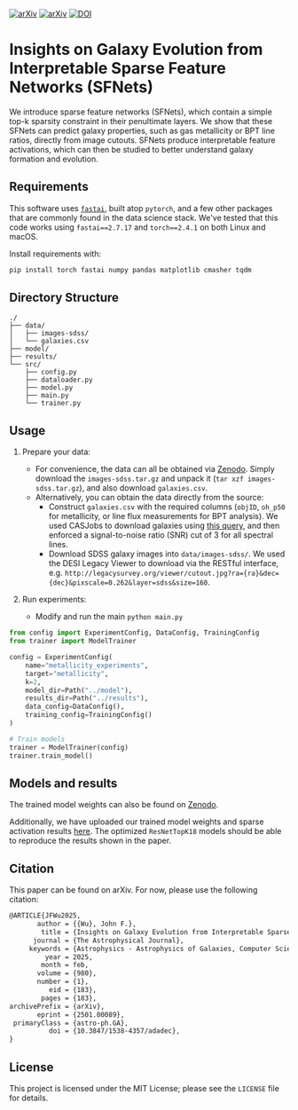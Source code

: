 [![arXiv](https://img.shields.io/badge/ApJ-980,_183-ffa600.svg)](https://iopscience.iop.org/article/10.3847/1538-4357/adadec)
[![arXiv](https://img.shields.io/badge/arXiv-2501.00089-b31b1b.svg)](https://arxiv.org/abs/2501.00089)
[![DOI](https://zenodo.org/badge/DOI/10.5281/zenodo.14712542.svg)](https://doi.org/10.5281/zenodo.14712542)


# Insights on Galaxy Evolution from Interpretable Sparse Feature Networks (SFNets)

We introduce sparse feature networks (SFNets), which contain a simple top-k sparsity constraint in their penultimate layers. We show that these SFNets can predict galaxy properties, such as gas metallicity or BPT line ratios, directly from image cutouts. SFNets produce interpretable feature activations, which can then be studied to better understand galaxy formation and evolution.

## Requirements

This software uses [`fastai`](https://github.com/fastai/fastai), built atop `pytorch`, and a few other packages that are commonly found in the data science stack. We've tested that this code works using `fastai==2.7.17` and `torch==2.4.1` on both Linux and macOS.

Install requirements with:
```bash
pip install torch fastai numpy pandas matplotlib cmasher tqdm
```

## Directory Structure

```
./
├── data/
│   ├── images-sdss/
│   └── galaxies.csv
├── model/
├── results/
└── src/
    ├── config.py          
    ├── dataloader.py     
    ├── model.py         
    ├── main.py             
    └── trainer.py         
```

## Usage

1. Prepare your data:
   - For convenience, the data can all be obtained via [Zenodo](https://zenodo.org/records/14712542). Simply download the `images-sdss.tar.gz` and unpack it (`tar xzf images-sdss.tar.gz`), and also download `galaxies.csv`.
   - Alternatively, you can obtain the data directly from the source:
       - Construct `galaxies.csv` with the required columns (`objID`, `oh_p50` for metallicity, or line flux measurements for BPT analysis). We used CASJobs to download galaxies using [this query](https://github.com/cherryquinnlg/agn-convnets/blob/main/data/AGN_K03.sql), and then enforced a signal-to-noise ratio (SNR) cut of 3 for all spectral lines.
       - Download SDSS galaxy images into `data/images-sdss/`. We used the DESI Legacy Viewer to download via the RESTful interface, e.g. `http://legacysurvey.org/viewer/cutout.jpg?ra={ra}&dec={dec}&pixscale=0.262&layer=sdss&size=160`.
   
2. Run experiments: 
   - Modify and run the main `python main.py`
```python
from config import ExperimentConfig, DataConfig, TrainingConfig
from trainer import ModelTrainer

config = ExperimentConfig(
    name="metallicity_experiments",
    target="metallicity",
    k=2,
    model_dir=Path("../model"),
    results_dir=Path("../results"),
    data_config=DataConfig(),
    training_config=TrainingConfig()
)

# Train models
trainer = ModelTrainer(config)
trainer.train_model()
```

## Models and results

The trained model weights can also be found on [Zenodo](https://zenodo.org/records/14712542).

Additionally, we have uploaded our trained model weights and sparse activation results [here](https://www.dropbox.com/scl/fo/8v0wd2r97251c4gb69iax/AAaRdE7QPFSgFOuOtsnGEEE?rlkey=14jj9mt6evtdgcqsx8ogccim9&st=zctk6mzo&dl=0). The optimized `ResNetTopK18` models should be able to reproduce the results shown in the paper.

## Citation

This paper can be found on arXiv. For now, please use the following citation:

```latex
@ARTICLE{JFWu2025,
       author = {{Wu}, John F.},
        title = {Insights on Galaxy Evolution from Interpretable Sparse Feature Networks},
      journal = {The Astrophysical Journal},
     keywords = {Astrophysics - Astrophysics of Galaxies, Computer Science - Machine Learning},
         year = 2025,
        month = feb,
       volume = {980},
       number = {1},
          eid = {183},
        pages = {183},
archivePrefix = {arXiv},
       eprint = {2501.00089},
 primaryClass = {astro-ph.GA},
          doi = {10.3847/1538-4357/adadec},
}
```

## License

This project is licensed under the MIT License; please see the `LICENSE` file for details.
